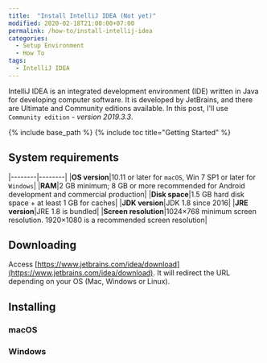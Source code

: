 ```yaml
---
title:  "Install IntelliJ IDEA (Not yet)"
modified: 2020-02-18T21:00:00+07:00
permalink: /how-to/install-intellij-idea
categories: 
  - Setup Environment
  - How To
tags:
  - IntelliJ IDEA
---
```


IntelliJ IDEA is an integrated development environment (IDE) written in Java for developing computer software. It is developed by JetBrains, and there are Ultimate and Community editions available. In this post, I'll use `Community edition` - *version 2019.3.3*.

{% include base_path %}
{% include toc title="Getting Started" %}

## System requirements

|--------|--------|
|**OS version**|10.11 or later for `macOS`, Win 7 SP1 or later for `Windows`|
|**RAM**|2 GB minimum; 8 GB or more recommended for Android development and commercial production|
|**Disk space**|1.5 GB hard disk space + at least 1 GB for caches|
|**JDK version**|JDK 1.8 since 2016|
|**JRE version**|JRE 1.8 is bundled|
|**Screen resolution**|1024×768 minimum screen resolution. 1920×1080 is a recommended screen resolution|

## Downloading
Access [https://www.jetbrains.com/idea/download](https://www.jetbrains.com/idea/download).
It will redirect the URL depending on your OS (Mac, Windows or Linux).

## Installing
### macOS
### Windows

<!-- <figure class="half">
	<a href="{{ site.baseurl }}/images/ngoanh2n.jpg"><img src="{{ site.baseurl }}/images/ngoanh2n.jpg"></a>
	<a href="{{ site.baseurl }}/images/ngoanh2n.jpg"><img src="{{ site.baseurl }}/images/ngoanh2n.jpg"></a>
	<figcaption>Two images.</figcaption>
</figure>

![My helpful screenshot]({{ site.baseurl }}/images/ngoanh2n.jpg) -->
